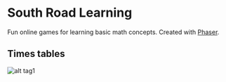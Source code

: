 # South Road Learning
Fun online games for learning basic math concepts.
Created with [Phaser](http://phaser.io).

## Times tables
![alt tag1](https://github.com/jperdomo23/archimedesmath/blob/master/screenshots/2017-02-21.PNG)
